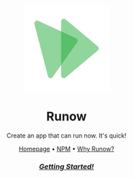 <div align="center">
  <a href="https://runow.dev/"><img src="https://github.com/runowjs/.github/blob/main/logo.svg" alt="Runow logo" width="200"></a>

# Runow

Create an app that can run now. It's quick!

[Homepage](https://runow.dev/) •
[NPM](https://www.npmjs.com/package/runow) •
[Why Runow?](https://runow.dev/guide/why)

### [_Getting Started!_](https://runow.dev/guide/#getting-started)
</div>